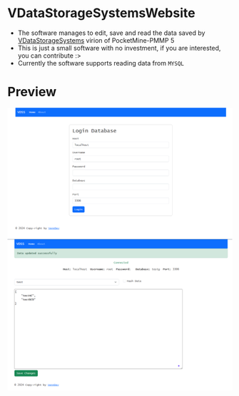 # VDataStorageSystemsWebsite
- The software manages to edit, save and read the data saved by [VDataStorageSystems](https://github.com/VennDev/VDataStorageSystems) virion of PocketMine-PMMP 5
- This is just a small software with no investment, if you are interested, you can contribute :>
- Currently the software supports reading data from `MYSQL`

# Preview
<img src="https://github.com/VennDev/VDataStorageSystemsWebsite/blob/main/images/main-page.png">
</br>
<img src="https://github.com/VennDev/VDataStorageSystemsWebsite/blob/main/images/edit-page.png">
